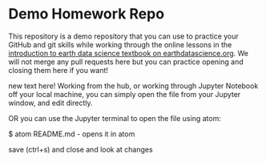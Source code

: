 # Demo Homework Repo

This repository is a demo repository that you can use to practice your GitHub and git skills while working
through the online lessons in the [introduction to earth data science textbook on earthdatascience.org](https://www.earthdatascience.org/courses/intro-to-earth-data-science/git-github/version-control/). We will not merge any pull requests here but you can practice opening and closing them here if you want!

new text here!
Working from the hub, or working through Jupyter Notebook off your local machine, you can simply open the file from your Jupyter window, and edit directly.

OR you can use the Jupyter terminal to open the file using atom:

$ atom README.md - opens it in atom

save (ctrl+s) and close and look at changes
